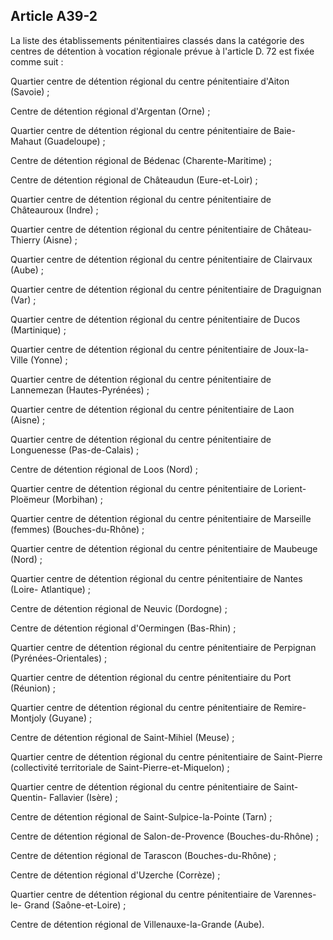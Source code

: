 Article A39-2
----
La liste des établissements pénitentiaires classés dans la catégorie des centres
de détention à vocation régionale prévue à l'article D. 72 est fixée comme suit
:

Quartier centre de détention régional du centre pénitentiaire d'Aiton (Savoie) ;

Centre de détention régional d'Argentan (Orne) ;

Quartier centre de détention régional du centre pénitentiaire de Baie-Mahaut
(Guadeloupe) ;

Centre de détention régional de Bédenac (Charente-Maritime) ;

Centre de détention régional de Châteaudun (Eure-et-Loir) ;

Quartier centre de détention régional du centre pénitentiaire de Châteauroux
(Indre) ;

Quartier centre de détention régional du centre pénitentiaire de Château-Thierry
(Aisne) ;

Quartier centre de détention régional du centre pénitentiaire de Clairvaux
(Aube) ;

Quartier centre de détention régional du centre pénitentiaire de Draguignan
(Var) ;

Quartier centre de détention régional du centre pénitentiaire de Ducos
(Martinique) ;

Quartier centre de détention régional du centre pénitentiaire de Joux-la-Ville
(Yonne) ;

Quartier centre de détention régional du centre pénitentiaire de Lannemezan
(Hautes-Pyrénées) ;

Quartier centre de détention régional du centre pénitentiaire de Laon (Aisne) ;

Quartier centre de détention régional du centre pénitentiaire de Longuenesse
(Pas-de-Calais) ;

Centre de détention régional de Loos (Nord) ;

Quartier centre de détention régional du centre pénitentiaire de Lorient-
Ploëmeur (Morbihan) ;

Quartier centre de détention régional du centre pénitentiaire de Marseille
(femmes) (Bouches-du-Rhône) ;

Quartier centre de détention régional du centre pénitentiaire de Maubeuge (Nord)
;

Quartier centre de détention régional du centre pénitentiaire de Nantes (Loire-
Atlantique) ;

Centre de détention régional de Neuvic (Dordogne) ;

Centre de détention régional d'Oermingen (Bas-Rhin) ;

Quartier centre de détention régional du centre pénitentiaire de Perpignan
(Pyrénées-Orientales) ;

Quartier centre de détention régional du centre pénitentiaire du Port (Réunion)
;

Quartier centre de détention régional du centre pénitentiaire de Remire-Montjoly
(Guyane) ;

Centre de détention régional de Saint-Mihiel (Meuse) ;

Quartier centre de détention régional du centre pénitentiaire de Saint-Pierre
(collectivité territoriale de Saint-Pierre-et-Miquelon) ;

Quartier centre de détention régional du centre pénitentiaire de Saint-Quentin-
Fallavier (Isère) ;

Centre de détention régional de Saint-Sulpice-la-Pointe (Tarn) ;

Centre de détention régional de Salon-de-Provence (Bouches-du-Rhône) ;

Centre de détention régional de Tarascon (Bouches-du-Rhône) ;

Centre de détention régional d'Uzerche (Corrèze) ;

Quartier centre de détention régional du centre pénitentiaire de Varennes-le-
Grand (Saône-et-Loire) ;

Centre de détention régional de Villenauxe-la-Grande (Aube).
